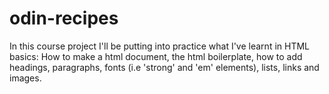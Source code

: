 # odin-recipes

In this course project I'll be putting into practice what I've learnt in HTML basics: How to make a html document, the html boilerplate, how to add headings, paragraphs, fonts (i.e 'strong' and 'em' elements), lists, links and images.
